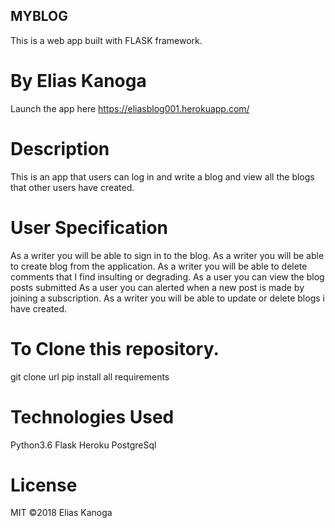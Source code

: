 ## MYBLOG
This is a web app built with FLASK framework.

# By Elias Kanoga
Launch the app here https://eliasblog001.herokuapp.com/

# Description
This is an app that users can log in and write a blog and view all the blogs that other users have created.

# User Specification
As a writer you will be able to sign in to the blog.
As a writer you will be able to create blog from the application.
As a writer you will be able to delete comments that I find insulting or degrading.
As a user you can view the blog posts submitted
As a user you can alerted when a new post is made by joining a subscription.
As a writer you will be able to update or delete blogs i have created.

# To Clone this repository.
git clone url
pip install all requirements

# Technologies Used
Python3.6
Flask
Heroku
PostgreSql
# License
MIT ©2018 Elias Kanoga